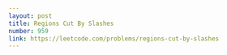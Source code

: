 ```yaml
---
layout: post
title: Regions Cut By Slashes
number: 959
link: https://leetcode.com/problems/regions-cut-by-slashes
---
```

